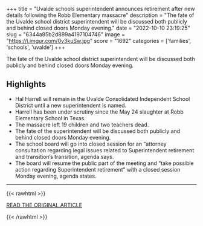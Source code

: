 +++
title = "Uvalde schools superintendent announces retirement after new details following the Robb Elementary massacre"
description = "The fate of the Uvalde school district superintendent will be discussed both publicly and behind closed doors Monday evening."
date = "2022-10-10 23:19:25"
slug = "6344a85b2d889a4197104746"
image = "https://i.imgur.com/0v3kuSw.jpg"
score = "1692"
categories = ['families', 'schools', 'uvalde']
+++

The fate of the Uvalde school district superintendent will be discussed both publicly and behind closed doors Monday evening.

## Highlights

- Hal Harrell will remain in the Uvalde Consolidated Independent School District until a new superintendent is named.
- Harrell has been under scrutiny since the May 24 slaughter at Robb Elementary School in Texas.
- The massacre left 19 children and two teachers dead.
- The fate of the superintendent will be discussed both publicly and behind closed doors Monday evening.
- The school board will go into closed session for an “attorney consultation regarding legal issues related to Superintendent retirement and transition’s transition, agenda says.
- The board will resume the public part of the meeting and “take possible action regarding Superintendent retirement” with a closed session Monday evening, agenda states.

---

{{< rawhtml >}}
  <p class="article-category">
    <a target="_blank" href="https://www.cnn.com/2022/10/10/us/uvalde-superintendent-hal-harrell-retirement/index.html">READ THE ORIGINAL ARTICLE</a>
  </p>
{{< /rawhtml >}}
